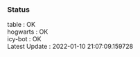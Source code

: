 ### Status


table : OK  
hogwarts : OK  
icy-bot : OK  
Latest Update : 2022-01-10 21:07:09.159728
